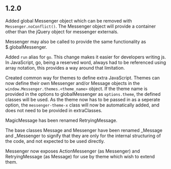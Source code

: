 1.2.0
-----

Added global Messenger object which can be removed with `Messenger.noConflict()`.  The
Messenger object will provide a container other than the jQuery object for messenger
externals.

Messenger may also be called to provide the same functionality as $.globalMessenger.

Added `run` alias for `go`.  This change makes it easier for developers writing js. 
In JavaScript, go, being a reserved word, always had to be referenced using array
notation, this provides a way around that limitation.

Created common way for themes to define extra JavaScript.  Themes can now define their
own Messenger and/or Message objects in the `window.Messenger.themes.<theme_name>` object.
If the theme name is provided in the options to globalMessenger as `options.theme`, the 
defined classes will be used.  As the theme now has to be passed in as a seperate option, the
`messenger-theme-x` class will now be automatically added, and does not need to be
provided in extraClasses.

MagicMessage has been renamed RetryingMessage.

The base classes Message and Messenger have been renamed _Message and _Messenger to
signify that they are only for the internal structuring of the code, and not expected
to be used directly.

Messenger now exposes ActionMessenger (as Messenger) and RetryingMessage (as Message) for
use by theme which wish to extend them.
